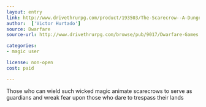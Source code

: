 ```yaml
---
layout: entry
link: http://www.drivethrurpg.com/product/193503/The-Scarecrow--A-Dungeon-World-Playbook
author:  ['Victor Hurtado']
source: Dwarfare
source-url: http://www.drivethrurpg.com/browse/pub/9017/Dwarfare-Games

categories:
- magic user

license: non-open
cost: paid

---
```


Those who can wield such wicked magic animate scarecrows to serve as guardians and wreak fear upon those who dare to trespass their lands
